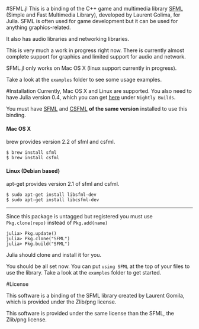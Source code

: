 #SFML.jl
This is a binding of the C++ game and multimedia library [SFML](http://www.sfml-dev.org/) (Simple and Fast Multimedia Library), developed by Laurent Golima, for Julia. SFML is often used for game development but it can be used for anything graphics-related.

It also has audio libraries and networking libraries.

This is very much a work in progress right now. There is currently almost complete support for graphics and limited support for audio and network.

SFML.jl only works on Mac OS X (linux support currently in progress).

Take a look at the `examples` folder to see some usage examples.

#Installation
Currently, Mac OS X and Linux are supported.
You also need to have Julia version 0.4, which you can get [here](http://julialang.org/downloads/) under `Nightly Builds`.

You must have [SFML](http://www.sfml-dev.org/download.php) and [CSFML](http://www.sfml-dev.org/download/csfml/) **of the same version** installed to use this binding.

#### Mac OS X
brew provides version 2.2 of sfml and csfml.
```
$ brew install sfml
$ brew install csfml
```

#### Linux (Debian based)
apt-get provides version 2.1 of sfml and csfml.
```
$ sudo apt-get install libsfml-dev
$ sudo apt-get install libcsfml-dev
```

---

Since this package is untagged but registered you must use `Pkg.clone(repo)` instead of `Pkg.add(name)`

```
julia> Pkg.update()
julia> Pkg.clone("SFML")
julia> Pkg.build("SFML")
```

Julia should clone and install it for you.

You should be all set now. You can put `using SFML` at the top of your files to use the library. Take a look at the `examples` folder to get started.

#License

This software is a binding of the SFML library created by Laurent Gomila, which is provided under the Zlib/png license.

This software is provided under the same license than the SFML, the Zlib/png license.

